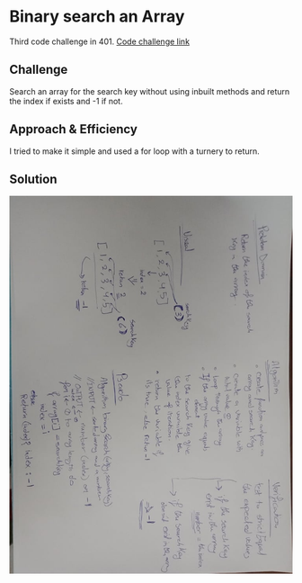 # Binary search an Array
Third code challenge in 401.
[Code challenge link](./array-binary-search.js)

## Challenge
Search an array for the search key without using inbuilt methods and return the index if exists and -1 if not.

## Approach & Efficiency
I tried to make it simple and used a for loop with a turnery to return.

## Solution
![array-binary-search](../assets/array-binary-search.jpg)
